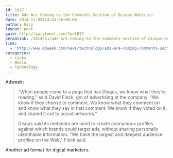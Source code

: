 ```yaml
---
id: 1017
title: Ads Are Coming to the Comments Section of Disqus Websites
date: 2014-11-05T14:43:56+00:00
author: Gary
layout: post
guid: http://garytouet.com/?p=1017
permalink: /2014/11/ads-are-coming-to-the-comments-section-of-disqus-websites/
link:
  - 'http://www.adweek.com/news/technology/ads-are-coming-comments-section-publisher-sites-161168#.VFogOzhPfCQ'
categories:
  - Links
  - Media
  - Technology
---
```


Adweek:
<blockquote>"When people come to a page that has Disqus, we know what they’re reading," said David Fleck, gm of advertising at the company. "We know if they choose to comment. We know what they comment on and know what they say in that comment. We know if they voted on it, and shared it out to social networks."

Disqus said its metadata are used to create anonymous profiles against which brands could target ads, without sharing personally identifiable information. "We have the largest and deepest audience profiles on the Web," Fleck said.</blockquote>

Another ad format for digital marketers.
